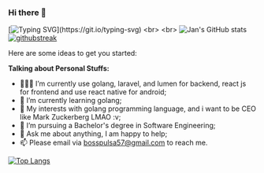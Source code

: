 ### Hi there 👋
[![Typing SVG](https://readme-typing-svg.demolab.com?font=Fira+Code&pause=1000&color=F7F7F7&width=435&lines=Jan+Falih+Nih+Boss..)](https://git.io/typing-svg)
<br>
<br>
![Jan's GitHub stats](https://github-readme-stats.vercel.app/api?username=jfalih&show_icons=true&theme=transparent)
[![githubstreak](https://streak-stats.demolab.com/?user=jfalih&theme=dark)](https://git.io/streak-stats)

Here are some ideas to get you started:

**Talking about Personal Stuffs:**
- 👨🏽‍💻 I’m currently use golang, laravel, and lumen for backend, react js for frontend and use react native for android;
- 🌱 I’m currently learning golang; 
- 🤔 My interests with golang programming language, and i want to be CEO like Mark Zuckerberg LMAO :v;
- 💼 I’m pursuing a Bachelor's degree in Software Engineering;
- 💬 Ask me about anything, I am happy to help;
- 📫 Please email via bosspulsa57@gmail.com to reach me.

[![Top Langs](https://github-readme-stats.vercel.app/api/top-langs/?username=jfalih&layout=compact)](https://github.com/anuraghazra/github-readme-stats)
